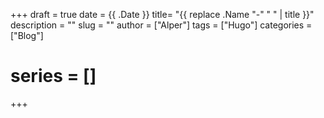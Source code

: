 +++
draft = true
date = {{ .Date }}
title= "{{ replace .Name "-" " " | title }}"
description = ""
slug = ""
author = ["Alper"]
tags = ["Hugo"]
categories = ["Blog"]
# series = []
+++
